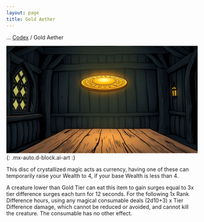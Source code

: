 ```yaml
---
layout: page
title: Gold Aether
---
```

<span class="breadcrumbs" markdown="1">... [Codex](/codex) / Gold Aether</span>

![Gold Aether](/assets/img/items/aether-gold.jpg){: .mx-auto.d-block.ai-art :}

This disc of crystallized magic acts as currency, having one of these can temporarily raise your Wealth to 4, if your base Wealth is less than 4.

A creature lower than Gold Tier can eat this item to gain surges equal to 3x tier difference surges each turn for 12 seconds. For the following 1x Rank Difference hours, using any magical consumable deals (2d10+3) x Tier Difference damage, which cannot be reduced or avoided, and cannot kill the creature. The consumable has no other effect.